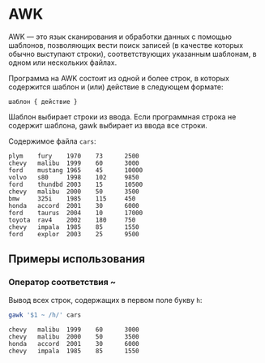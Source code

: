 # AWK

AWK — это язык сканирования и обработки данных с помощью шаблонов, позволяющих вести поиск записей (в качестве которых обычно выступают строки), соответствующих указанным шаблонам, в одном или нескольких файлах.  

Программа на AWK состоит из одной и более строк, в которых содержится шаблон и (или) действие в следующем формате:
```
шаблон { действие }
```
Шаблон выбирает строки из ввода. Если программная строка не содержит шаблона, gawk выбирает из ввода все строки.

Содержимое файла `cars`: 
```
plym    fury    1970    73      2500
chevy   malibu  1999    60      3000
ford    mustang 1965    45      10000
volvo   s80     1998    102     9850
ford    thundbd 2003    15      10500
chevy   malibu  2000    50      3500
bmw     325i    1985    115     450
honda   accord  2001    30      6000
ford    taurus  2004    10      17000
toyota  rav4    2002    180     750
chevy   impala  1985    85      1550
ford    explor  2003    25      9500
```

## Примеры использования

### Оператор соответствия ~
Вывод всех строк, содержащих в первом поле букву `h`:
```sh
gawk '$1 ~ /h/' cars
```
```
chevy   malibu  1999    60      3000
chevy   malibu  2000    50      3500
honda   accord  2001    30      6000
chevy   impala  1985    85      1550
```
